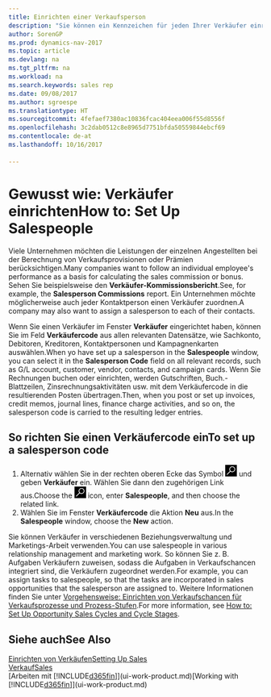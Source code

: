 ```yaml
---
title: Einrichten einer Verkaufsperson
description: "Sie können ein Kennzeichen für jeden Ihrer Verkäufer einrichten, damit Sie eine Einzelleistung verfolgen oder einen Kontakt zuordnen können."
author: SorenGP
ms.prod: dynamics-nav-2017
ms.topic: article
ms.devlang: na
ms.tgt_pltfrm: na
ms.workload: na
ms.search.keywords: sales rep
ms.date: 09/08/2017
ms.author: sgroespe
ms.translationtype: HT
ms.sourcegitcommit: 4fefaef7380ac10836fcac404eea006f55d8556f
ms.openlocfilehash: 3c2dab0512c8e8965d7751bfda50559844ebcf69
ms.contentlocale: de-at
ms.lasthandoff: 10/16/2017

---
```

# <a name="how-to-set-up-salespeople"></a><span data-ttu-id="7d389-103">Gewusst wie: Verkäufer einrichten</span><span class="sxs-lookup"><span data-stu-id="7d389-103">How to: Set Up Salespeople</span></span>
<span data-ttu-id="7d389-104">Viele Unternehmen möchten die Leistungen der einzelnen Angestellten bei der Berechnung von Verkaufsprovisionen oder Prämien berücksichtigen.</span><span class="sxs-lookup"><span data-stu-id="7d389-104">Many companies want to follow an individual employee's performance as a basis for calculating the sales commission or bonus.</span></span> <span data-ttu-id="7d389-105">Sehen Sie beispielsweise den **Verkäufer-Kommissionsbericht**.</span><span class="sxs-lookup"><span data-stu-id="7d389-105">See, for example, the **Salesperson Commissions** report.</span></span> <span data-ttu-id="7d389-106">Ein Unternehmen möchte möglicherweise auch jeder Kontaktperson einen Verkäufer zuordnen.</span><span class="sxs-lookup"><span data-stu-id="7d389-106">A company may also want to assign a salesperson to each of their contacts.</span></span>

<span data-ttu-id="7d389-107">Wenn Sie einen Verkäufer im Fenster **Verkäufer** eingerichtet haben, können Sie im Feld **Verkäufercode** aus allen relevanten Datensätze, wie Sachkonto, Debitoren, Kreditoren, Kontaktpersonen und Kampagnenkarten auswählen.</span><span class="sxs-lookup"><span data-stu-id="7d389-107">When yo have set up a salesperson in the **Salespeople** window, you can select it in the **Salesperson Code** field on all relevant records, such as G/L account, customer, vendor, contacts, and campaign cards.</span></span> <span data-ttu-id="7d389-108">Wenn Sie Rechnungen buchen oder einrichten, werden Gutschriften, Buch.-Blattzeilen, Zinsrechnungsaktivitäten usw. mit dem Verkäufercode in die resultierenden Posten übertragen.</span><span class="sxs-lookup"><span data-stu-id="7d389-108">Then, when you post or set up invoices, credit memos, journal lines, finance charge activities, and so on, the salesperson code is carried to the resulting ledger entries.</span></span>

## <a name="to-set-up-a-salesperson-code"></a><span data-ttu-id="7d389-109">So richten Sie einen Verkäufercode ein</span><span class="sxs-lookup"><span data-stu-id="7d389-109">To set up a salesperson code</span></span>
1. <span data-ttu-id="7d389-110">Alternativ wählen Sie in der rechten oberen Ecke das Symbol ![Nach Seite oder Bericht suchen](media/ui-search/search_small.png "Nach Seite oder Bericht suchen") und geben **Verkäufer** ein. Wählen Sie dann den zugehörigen Link aus.</span><span class="sxs-lookup"><span data-stu-id="7d389-110">Choose the ![Search for Page or Report](media/ui-search/search_small.png "Search for Page or Report icon") icon, enter **Salespeople**, and then choose the related link.</span></span>
2. <span data-ttu-id="7d389-111">Wählen Sie im Fenster **Verkäufercode** die Aktion **Neu** aus.</span><span class="sxs-lookup"><span data-stu-id="7d389-111">In the **Salespeople** window, choose the **New** action.</span></span>

<span data-ttu-id="7d389-112">Sie können Verkäufer in verschiedenen Beziehungsverwaltung und Marketings-Arbeit verwenden.</span><span class="sxs-lookup"><span data-stu-id="7d389-112">You can use salespeople in various relationship management and marketing work.</span></span> <span data-ttu-id="7d389-113">So können Sie z. B. Aufgaben Verkäufern zuweisen, sodass die Aufgaben in Verkaufschancen integriert sind, die Verkäufern zugeordnet werden.</span><span class="sxs-lookup"><span data-stu-id="7d389-113">For example, you can assign tasks to salespeople, so that the tasks are incorporated in sales opportunities that the salesperson are assigned to.</span></span> <span data-ttu-id="7d389-114">Weitere Informationen finden Sie unter [Vorgehensweise: Einrichten von Verkaufschancen für Verkaufsprozesse und Prozess-Stufen](marketing-how-setup-opportunity-sales-cycles-stages.md).</span><span class="sxs-lookup"><span data-stu-id="7d389-114">For more information, see [How to: Set Up Opportunity Sales Cycles and Cycle Stages](marketing-how-setup-opportunity-sales-cycles-stages.md).</span></span>

## <a name="see-also"></a><span data-ttu-id="7d389-115">Siehe auch</span><span class="sxs-lookup"><span data-stu-id="7d389-115">See Also</span></span>
[<span data-ttu-id="7d389-116">Einrichten von Verkäufen</span><span class="sxs-lookup"><span data-stu-id="7d389-116">Setting Up Sales</span></span>](sales-setup-sales.md)  
[<span data-ttu-id="7d389-117">Verkauf</span><span class="sxs-lookup"><span data-stu-id="7d389-117">Sales</span></span>](sales-manage-sales.md)  
<span data-ttu-id="7d389-118">[Arbeiten mit [!INCLUDE[d365fin](includes/d365fin_md.md)]](ui-work-product.md)</span><span class="sxs-lookup"><span data-stu-id="7d389-118">[Working with [!INCLUDE[d365fin](includes/d365fin_md.md)]](ui-work-product.md)</span></span>  

